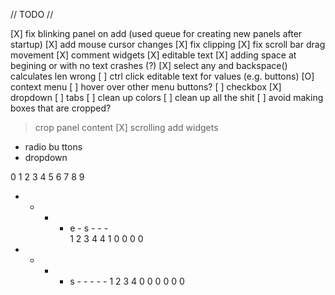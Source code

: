 // TODO //

[X] fix blinking panel on add (used queue for creating new panels after startup)
[X] add mouse cursor changes
[X] fix clipping
[X] fix scroll bar drag movement
[X] comment widgets
[X] editable text
  [X] adding space at begining or with no text crashes (?)
  [X] select any and backspace() calculates len wrong
[ ] ctrl click editable text for values (e.g. buttons)
[O] context menu
  [ ] hover over other menu buttons?
[ ] checkbox
[X] dropdown
[ ] tabs
[ ] clean up colors
[ ] clean up all the shit
[ ] avoid making boxes that are cropped?

> crop panel content
[X] scrolling
> add widgets
 - radio bu ttons
 - dropdown
  
0 1 2 3 4 5 6 7 8 9 
- - - - e - s - - -  
1 2 3 4 4 1 0 0 0 0 

- - - - s - - - - - 
1 2 3 4 0 0 0 0 0 0  